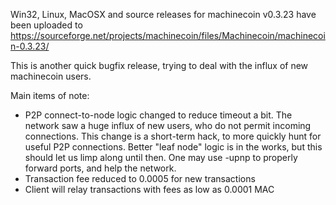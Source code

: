 Win32, Linux, MacOSX and source releases for machinecoin v0.3.23 have been uploaded to
https://sourceforge.net/projects/machinecoin/files/Machinecoin/machinecoin-0.3.23/

This is another quick bugfix release, trying to deal with the influx of new machinecoin users.

Main items of note:

* P2P connect-to-node logic changed to reduce timeout a bit.  The network saw a huge influx of new users, who do not permit incoming connections.  This change is a short-term hack, to more quickly hunt for useful P2P connections.  Better "leaf node" logic is in the works, but this should let us limp along until then.  One may use -upnp to properly forward ports, and help the network.
* Transaction fee reduced to 0.0005 for new transactions
* Client will relay transactions with fees as low as 0.0001 MAC
